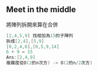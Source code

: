 ## Meet in the middle
將陣列拆開來算在合併
```cpp
[2,4,5,9] 找相加為15的子陣列
拆成[2,4],[5,9]
[0,2,4,6],[0,5,9,14]
6 + 9 = 15
Ans:[2,4,9]
複雜度從O(2的n次方) -> O(2的n/2次方)
```

